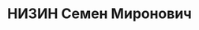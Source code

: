 ---
title: НИЗИН Семен Миронович
description: 'Род. 1902, г. Енакиево, Донецкая обл., УССР, еврей, обр: начальное.
  Род занятий: Чермозский РК ВКП(б), секретарь, прож: п. Чермоз, Чермозский р-н, Пермская
  обл.. Арест. 31.08.1937. Приговор: 17.01.1938, обв.: вред., терр., КРД - ВМН, конфискация
  имущества. Реабилитация - Военная коллегия Верховного Суда СССР, 13.07.1957'
---